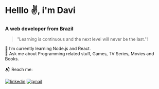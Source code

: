 # Helllo ✌, i'm Davi
### A web developer from Brazil

> "Learning is continuous and the next level will never be the last."!

🌱 I’m currently learning Node.js and React. <br>
💬 Ask me about Programming related stuff, Games, TV Series, Movies and Books. <br>
<br>
📬 Reach me: <br>
<br>
[![linkedin](https://img.shields.io/badge/-Davi_Fonseca-blue?style=flat-square&logo=Linkedin&logoColor=white/)](https://www.linkedin.com/in/davifonseca-sap) [![gmail](https://img.shields.io/badge/-contact_me-c14438?style=flat-square&logo=Gmail&logoColor=white)](mailto:davi.brandao.fonseca@gmail.com)
